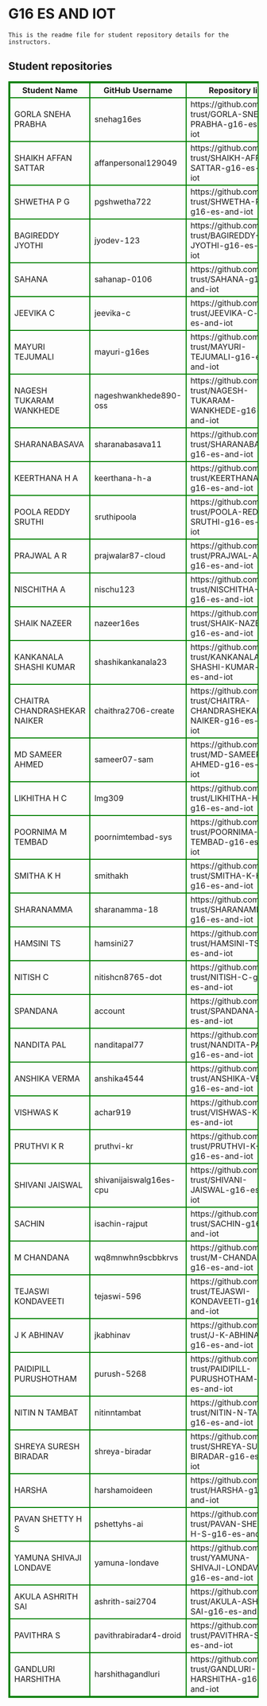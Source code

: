 # G16 ES AND IOT
    This is the readme file for student repository details for the instructors.
## Student repositories 
<table style="border : 2px solid green; width:100%;">
<tr >
<th style="border : 2px solid green;">Student Name</th>
<th style="border : 2px solid green;">GitHub Username</th>
<th style="border : 2px solid green;">Repository link</th>
</tr>
<tr style="border : 2px solid green;">
<td style="border : 2px solid green;">GORLA SNEHA PRABHA</td> 

<td style="border : 2px solid green;">snehag16es</td> 

<td style="border : 2px solid green;">https://github.com/sure-trust/GORLA-SNEHA-PRABHA-g16-es-and-iot</td> 
</tr>

<tr style="border : 2px solid green;">
<td style="border : 2px solid green;">SHAIKH AFFAN SATTAR</td> 

<td style="border : 2px solid green;">affanpersonal129049</td> 

<td style="border : 2px solid green;">https://github.com/sure-trust/SHAIKH-AFFAN-SATTAR-g16-es-and-iot</td> 
</tr>

<tr style="border : 2px solid green;">
<td style="border : 2px solid green;">SHWETHA P G</td> 

<td style="border : 2px solid green;">pgshwetha722</td> 

<td style="border : 2px solid green;">https://github.com/sure-trust/SHWETHA-P-G-g16-es-and-iot</td> 
</tr>

<tr style="border : 2px solid green;">
<td style="border : 2px solid green;">BAGIREDDY JYOTHI</td> 

<td style="border : 2px solid green;">jyodev-123</td> 

<td style="border : 2px solid green;">https://github.com/sure-trust/BAGIREDDY-JYOTHI-g16-es-and-iot</td> 
</tr>

<tr style="border : 2px solid green;">
<td style="border : 2px solid green;">SAHANA</td> 

<td style="border : 2px solid green;">sahanap-0106</td> 

<td style="border : 2px solid green;">https://github.com/sure-trust/SAHANA-g16-es-and-iot</td> 
</tr>

<tr style="border : 2px solid green;">
<td style="border : 2px solid green;">JEEVIKA C</td> 

<td style="border : 2px solid green;">jeevika-c</td> 

<td style="border : 2px solid green;">https://github.com/sure-trust/JEEVIKA-C-g16-es-and-iot</td> 
</tr>

<tr style="border : 2px solid green;">
<td style="border : 2px solid green;">MAYURI TEJUMALI</td> 

<td style="border : 2px solid green;">mayuri-g16es</td> 

<td style="border : 2px solid green;">https://github.com/sure-trust/MAYURI-TEJUMALI-g16-es-and-iot</td> 
</tr>

<tr style="border : 2px solid green;">
<td style="border : 2px solid green;">NAGESH TUKARAM WANKHEDE</td> 

<td style="border : 2px solid green;">nageshwankhede890-oss</td> 

<td style="border : 2px solid green;">https://github.com/sure-trust/NAGESH-TUKARAM-WANKHEDE-g16-es-and-iot</td> 
</tr>

<tr style="border : 2px solid green;">
<td style="border : 2px solid green;">SHARANABASAVA</td> 

<td style="border : 2px solid green;">sharanabasava11</td> 

<td style="border : 2px solid green;">https://github.com/sure-trust/SHARANABASAVA-g16-es-and-iot</td> 
</tr>

<tr style="border : 2px solid green;">
<td style="border : 2px solid green;">KEERTHANA H A</td> 

<td style="border : 2px solid green;">keerthana-h-a</td> 

<td style="border : 2px solid green;">https://github.com/sure-trust/KEERTHANA-H-A-g16-es-and-iot</td> 
</tr>

<tr style="border : 2px solid green;">
<td style="border : 2px solid green;">POOLA REDDY SRUTHI</td> 

<td style="border : 2px solid green;">sruthipoola</td> 

<td style="border : 2px solid green;">https://github.com/sure-trust/POOLA-REDDY-SRUTHI-g16-es-and-iot</td> 
</tr>

<tr style="border : 2px solid green;">
<td style="border : 2px solid green;">PRAJWAL A R</td> 

<td style="border : 2px solid green;">prajwalar87-cloud</td> 

<td style="border : 2px solid green;">https://github.com/sure-trust/PRAJWAL-A-R-g16-es-and-iot</td> 
</tr>

<tr style="border : 2px solid green;">
<td style="border : 2px solid green;">NISCHITHA A</td> 

<td style="border : 2px solid green;">nischu123</td> 

<td style="border : 2px solid green;">https://github.com/sure-trust/NISCHITHA-A-g16-es-and-iot</td> 
</tr>

<tr style="border : 2px solid green;">
<td style="border : 2px solid green;">SHAIK NAZEER</td> 

<td style="border : 2px solid green;">nazeer16es</td> 

<td style="border : 2px solid green;">https://github.com/sure-trust/SHAIK-NAZEER-g16-es-and-iot</td> 
</tr>

<tr style="border : 2px solid green;">
<td style="border : 2px solid green;">KANKANALA SHASHI KUMAR</td> 

<td style="border : 2px solid green;">shashikankanala23</td> 

<td style="border : 2px solid green;">https://github.com/sure-trust/KANKANALA-SHASHI-KUMAR-g16-es-and-iot</td> 
</tr>

<tr style="border : 2px solid green;">
<td style="border : 2px solid green;">CHAITRA CHANDRASHEKAR NAIKER</td> 

<td style="border : 2px solid green;">chaithra2706-create</td> 

<td style="border : 2px solid green;">https://github.com/sure-trust/CHAITRA-CHANDRASHEKAR-NAIKER-g16-es-and-iot</td> 
</tr>

<tr style="border : 2px solid green;">
<td style="border : 2px solid green;">MD SAMEER AHMED</td> 

<td style="border : 2px solid green;">sameer07-sam</td> 

<td style="border : 2px solid green;">https://github.com/sure-trust/MD-SAMEER-AHMED-g16-es-and-iot</td> 
</tr>

<tr style="border : 2px solid green;">
<td style="border : 2px solid green;">LIKHITHA H C</td> 

<td style="border : 2px solid green;">lmg309</td> 

<td style="border : 2px solid green;">https://github.com/sure-trust/LIKHITHA-H-C-g16-es-and-iot</td> 
</tr>

<tr style="border : 2px solid green;">
<td style="border : 2px solid green;">POORNIMA M TEMBAD</td> 

<td style="border : 2px solid green;">poornimtembad-sys</td> 

<td style="border : 2px solid green;">https://github.com/sure-trust/POORNIMA-M-TEMBAD-g16-es-and-iot</td> 
</tr>

<tr style="border : 2px solid green;">
<td style="border : 2px solid green;">SMITHA K H</td> 

<td style="border : 2px solid green;">smithakh</td> 

<td style="border : 2px solid green;">https://github.com/sure-trust/SMITHA-K-H-g16-es-and-iot</td> 
</tr>

<tr style="border : 2px solid green;">
<td style="border : 2px solid green;">SHARANAMMA</td> 

<td style="border : 2px solid green;">sharanamma-18</td> 

<td style="border : 2px solid green;">https://github.com/sure-trust/SHARANAMMA-g16-es-and-iot</td> 
</tr>

<tr style="border : 2px solid green;">
<td style="border : 2px solid green;">HAMSINI TS</td> 

<td style="border : 2px solid green;">hamsini27</td> 

<td style="border : 2px solid green;">https://github.com/sure-trust/HAMSINI-TS-g16-es-and-iot</td> 
</tr>

<tr style="border : 2px solid green;">
<td style="border : 2px solid green;">NITISH C</td> 

<td style="border : 2px solid green;">nitishcn8765-dot</td> 

<td style="border : 2px solid green;">https://github.com/sure-trust/NITISH-C-g16-es-and-iot</td> 
</tr>

<tr style="border : 2px solid green;">
<td style="border : 2px solid green;">SPANDANA</td> 

<td style="border : 2px solid green;">account</td> 

<td style="border : 2px solid green;">https://github.com/sure-trust/SPANDANA-g16-es-and-iot</td> 
</tr>

<tr style="border : 2px solid green;">
<td style="border : 2px solid green;">NANDITA PAL</td> 

<td style="border : 2px solid green;">nanditapal77</td> 

<td style="border : 2px solid green;">https://github.com/sure-trust/NANDITA-PAL-g16-es-and-iot</td> 
</tr>

<tr style="border : 2px solid green;">
<td style="border : 2px solid green;">ANSHIKA VERMA</td> 

<td style="border : 2px solid green;">anshika4544</td> 

<td style="border : 2px solid green;">https://github.com/sure-trust/ANSHIKA-VERMA-g16-es-and-iot</td> 
</tr>

<tr style="border : 2px solid green;">
<td style="border : 2px solid green;">VISHWAS K</td> 

<td style="border : 2px solid green;">achar919</td> 

<td style="border : 2px solid green;">https://github.com/sure-trust/VISHWAS-K-g16-es-and-iot</td> 
</tr>

<tr style="border : 2px solid green;">
<td style="border : 2px solid green;">PRUTHVI K R</td> 

<td style="border : 2px solid green;">pruthvi-kr</td> 

<td style="border : 2px solid green;">https://github.com/sure-trust/PRUTHVI-K-R-g16-es-and-iot</td> 
</tr>

<tr style="border : 2px solid green;">
<td style="border : 2px solid green;">SHIVANI JAISWAL</td> 

<td style="border : 2px solid green;">shivanijaiswalg16es-cpu</td> 

<td style="border : 2px solid green;">https://github.com/sure-trust/SHIVANI-JAISWAL-g16-es-and-iot</td> 
</tr>

<tr style="border : 2px solid green;">
<td style="border : 2px solid green;">SACHIN</td> 

<td style="border : 2px solid green;">isachin-rajput</td> 

<td style="border : 2px solid green;">https://github.com/sure-trust/SACHIN-g16-es-and-iot</td> 
</tr>

<tr style="border : 2px solid green;">
<td style="border : 2px solid green;">M CHANDANA</td> 

<td style="border : 2px solid green;">wq8mnwhn9scbbkrvs</td> 

<td style="border : 2px solid green;">https://github.com/sure-trust/M-CHANDANA-g16-es-and-iot</td> 
</tr>

<tr style="border : 2px solid green;">
<td style="border : 2px solid green;">TEJASWI KONDAVEETI</td> 

<td style="border : 2px solid green;">tejaswi-596</td> 

<td style="border : 2px solid green;">https://github.com/sure-trust/TEJASWI-KONDAVEETI-g16-es-and-iot</td> 
</tr>

<tr style="border : 2px solid green;">
<td style="border : 2px solid green;">J K ABHINAV</td> 

<td style="border : 2px solid green;">jkabhinav</td> 

<td style="border : 2px solid green;">https://github.com/sure-trust/J-K-ABHINAV-g16-es-and-iot</td> 
</tr>

<tr style="border : 2px solid green;">
<td style="border : 2px solid green;">PAIDIPILL PURUSHOTHAM</td> 

<td style="border : 2px solid green;">purush-5268</td> 

<td style="border : 2px solid green;">https://github.com/sure-trust/PAIDIPILL-PURUSHOTHAM-g16-es-and-iot</td> 
</tr>

<tr style="border : 2px solid green;">
<td style="border : 2px solid green;">NITIN N TAMBAT</td> 

<td style="border : 2px solid green;">nitinntambat</td> 

<td style="border : 2px solid green;">https://github.com/sure-trust/NITIN-N-TAMBAT-g16-es-and-iot</td> 
</tr>

<tr style="border : 2px solid green;">
<td style="border : 2px solid green;">SHREYA SURESH BIRADAR</td> 

<td style="border : 2px solid green;">shreya-biradar</td> 

<td style="border : 2px solid green;">https://github.com/sure-trust/SHREYA-SURESH-BIRADAR-g16-es-and-iot</td> 
</tr>

<tr style="border : 2px solid green;">
<td style="border : 2px solid green;">HARSHA</td> 

<td style="border : 2px solid green;">harshamoideen</td> 

<td style="border : 2px solid green;">https://github.com/sure-trust/HARSHA-g16-es-and-iot</td> 
</tr>

<tr style="border : 2px solid green;">
<td style="border : 2px solid green;">PAVAN SHETTY H S</td> 

<td style="border : 2px solid green;">pshettyhs-ai</td> 

<td style="border : 2px solid green;">https://github.com/sure-trust/PAVAN-SHETTY-H-S-g16-es-and-iot</td> 
</tr>

<tr style="border : 2px solid green;">
<td style="border : 2px solid green;">YAMUNA SHIVAJI LONDAVE</td> 

<td style="border : 2px solid green;">yamuna-londave</td> 

<td style="border : 2px solid green;">https://github.com/sure-trust/YAMUNA-SHIVAJI-LONDAVE-g16-es-and-iot</td> 
</tr>

<tr style="border : 2px solid green;">
<td style="border : 2px solid green;">AKULA ASHRITH SAI</td> 

<td style="border : 2px solid green;">ashrith-sai2704</td> 

<td style="border : 2px solid green;">https://github.com/sure-trust/AKULA-ASHRITH-SAI-g16-es-and-iot</td> 
</tr>

<tr style="border : 2px solid green;">
<td style="border : 2px solid green;">PAVITHRA S</td> 

<td style="border : 2px solid green;">pavithrabiradar4-droid</td> 

<td style="border : 2px solid green;">https://github.com/sure-trust/PAVITHRA-S-g16-es-and-iot</td> 
</tr>

<tr style="border : 2px solid green;">
<td style="border : 2px solid green;">GANDLURI HARSHITHA</td> 

<td style="border : 2px solid green;">harshithagandluri</td> 

<td style="border : 2px solid green;">https://github.com/sure-trust/GANDLURI-HARSHITHA-g16-es-and-iot</td> 
</tr>
